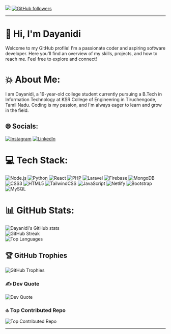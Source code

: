 [![](https://visitcount.itsvg.in/api?id=dayanidigv&icon=2&color=1)](https://visitcount.itsvg.in)
[![GitHub followers](https://img.shields.io/github/followers/dayanidigv?style=social)](https://github.com/dayanidigv?tab=followers)

---
# 👋 Hi, I'm Dayanidi

Welcome to my GitHub profile! I'm a passionate coder and aspiring software developer. Here you'll find an overview of my skills, projects, and how to reach me. Feel free to explore and connect!

# 💥 About Me:

I am Dayanidi, a 19-year-old college student currently pursuing a B.Tech in Information Technology at KSR College of Engineering in Tiruchengode, Tamil Nadu. Coding is my passion, and I'm always eager to learn and grow in the field.

## 🌐 Socials:
[![Instagram](https://img.shields.io/badge/Instagram-%23E4405F.svg?logo=Instagram&logoColor=white)](https://www.instagram.com/dayanidigv/) [![LinkedIn](https://img.shields.io/badge/LinkedIn-%230077B5.svg?logo=linkedin&logoColor=white)](https://www.linkedin.com/in/dayanidi-coder/)

# 💻 Tech Stack:

![Node.js](https://img.shields.io/badge/node.js-6DA55F??style=plastic&logo=node.js&logoColor=white) 
![Python](https://img.shields.io/badge/python-3776AB?style=for-the-badge&logo=python&logoColor=white) 
![React](https://img.shields.io/badge/react-%2320232a.svg?style=for-the-badge&logo=react&logoColor=%2361DAFB) 
![PHP](https://img.shields.io/badge/php-777BB4?style=for-the-badge&logo=php&logoColor=white) 
![Laravel](https://img.shields.io/badge/laravel-%23FF2D20.svg?style=for-the-badge&logo=laravel&logoColor=white) 
![Firebase](https://img.shields.io/badge/firebase-%23039BE5.svg?style=for-the-badge&logo=firebase) 
![MongoDB](https://img.shields.io/badge/mongodb-%2347A248.svg?style=for-the-badge&logo=mongodb&logoColor=white)
![CSS3](https://img.shields.io/badge/css3-%231572B6.svg?style=for-the-badge&logo=css3&logoColor=white) 
![HTML5](https://img.shields.io/badge/html5-%23E34F26.svg?style=for-the-badge&logo=html5&logoColor=white) 
![TailwindCSS](https://img.shields.io/badge/tailwindcss-%231572B6.svg?style=for-the-badge&logo=tailwindcss&logoColor=white) 
![JavaScript](https://img.shields.io/badge/javascript-%23323330.svg?style=for-the-badge&logo=javascript&logoColor=%23F7DF1E) 
![Netlify](https://img.shields.io/badge/netlify-%23000000.svg?style=for-the-badge&logo=netlify&logoColor=#00C7B7) 
![Bootstrap](https://img.shields.io/badge/bootstrap-%23563D7C.svg?style=for-the-badge&logo=bootstrap&logoColor=white) 
![MySQL](https://img.shields.io/badge/mysql-%2300f.svg?style=for-the-badge&logo=mysql&logoColor=white) 

# 📊 GitHub Stats:
![Dayanidi's GitHub stats](https://github-readme-stats.vercel.app/api?username=dayanidigv&theme=dark&hide_border=false&include_all_commits=true&count_private=false)<br/>
![GitHub Streak](https://github-readme-streak-stats.herokuapp.com/?user=dayanidigv&theme=dark&hide_border=false)<br/>
![Top Languages](https://github-readme-stats.vercel.app/api/top-langs/?username=dayanidigv&theme=dark&hide_border=false&include_all_commits=true&count_private=false&layout=compact)


## 🏆 GitHub Trophies
![GitHub Trophies](https://github-profile-trophy.vercel.app/?username=dayanidigv&theme=radical&no-frame=false&no-bg=false&margin-w=4)

### ✍️ Dev Quote
![Dev Quote](https://quotes-github-readme.vercel.app/api?type=horizontal&theme=light&quote=Code%20better,%20not%20comment.&border=true)

### 🔝 Top Contributed Repo
![Top Contributed Repo](https://github-contributor-stats.vercel.app/api?username=dayanidigv&limit=5&theme=tokyonight&combine_all_yearly_contributions=true)

---
